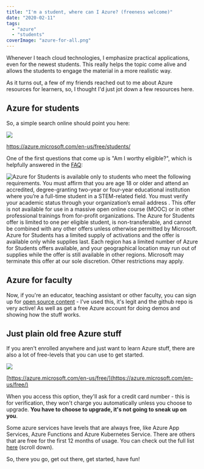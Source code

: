 ```yaml
---
title: "I'm a student, where can I Azure? (freeness welcome)"
date: "2020-02-11"
tags: 
  - "azure"
  - "students"
coverImage: "azure-for-all.png"
---
```


Whenever I teach cloud technologies, I emphasize practical applications, even for the newest students. This really helps the topic come alive and allows the students to engage the material in a more realistic way.

As it turns out, a few of my friends reached out to me about Azure resources for learners, so, I thought I'd just jot down a few resources here.

## **Azure for students**

So, a simple search online should point you here:

[![](https://irwinium.files.wordpress.com/2020/02/image.png?w=1015)](https://azure.microsoft.com/en-us/free/students/)

https://azure.microsoft.com/en-us/free/students/

One of the first questions that come up is "Am I worthy eligible?", which is helpfully answered in the [FAQ](https://azure.microsoft.com/en-us/free/free-account-students-faq/):

![Azure for Students is available only to students who meet the following requirements. You must affirm that you are age 18 or older and attend an accredited, degree-granting two-year or four-year educational institution where you’re a full-time student in a STEM-related field. You must verify your academic status through your organization’s email address . This offer is not available for use in a massive open online course (MOOC) or in other professional trainings from for-profit organizations. The Azure for Students offer is limited to one per eligible student, is non-transferable, and cannot be combined with any other offers unless otherwise permitted by Microsoft. Azure for Students has a limited supply of activations and the offer is available only while supplies last. Each region has a limited number of Azure for Students offers available, and your geographical location may run out of supplies while the offer is still available in other regions. Microsoft may terminate this offer at our sole discretion. Other restrictions may apply.](https://irwinium.files.wordpress.com/2020/02/image-1.png?w=1024 "Azure for Students is available only to students who meet the following requirements. You must affirm that you are age 18 or older and attend an accredited, degree-granting two-year or four-year educational institution where you’re a full-time student in a STEM-related field. You must verify your academic status through your organization’s email address . This offer is not available for use in a massive open online course (MOOC) or in other professional trainings from for-profit organizations. The Azure for Students offer is limited to one per eligible student, is non-transferable, and cannot be combined with any other offers unless otherwise permitted by Microsoft. Azure for Students has a limited supply of activations and the offer is available only while supplies last. Each region has a limited number of Azure for Students offers available, and your geographical location may run out of supplies while the offer is still available in other regions. Microsoft may terminate this offer at our sole discretion. Other restrictions may apply.")

## **Azure for faculty**

Now, if you're an educator, teaching assistant or other faculty, you can sign up for [open source content](https://github.com/Microsoft/computerscience) - I've used this, it's legit and the github repo is very active! As well as get a free Azure account for doing demos and showing how the stuff works.

## Just plain old free Azure stuff

If you aren't enrolled anywhere and just want to learn Azure stuff, there are also a lot of free-levels that you can use to get started.

[![](https://irwinium.files.wordpress.com/2020/02/image-2.png?w=1024)](https://azure.microsoft.com/en-us/free/)

[https://azure.microsoft.com/en-us/free/](https://azure.microsoft.com/en-us/free/)

When you access this option, they'll ask for a credit card number - this is for verification, they won't charge you automatically unless you choose to upgrade. **You have to choose to upgrade, it's not going to sneak up on you**.

Some azure services have levels that are always free, like Azure App Services, Azure Functions and Azure Kubernetes Service. There are others that are free for the first 12 months of usage. You can check out the full list [here](https://azure.microsoft.com/en-us/free/search/?&ef_id=iStarr) (scroll down).

So, there you go, get out there, get started, have fun!
